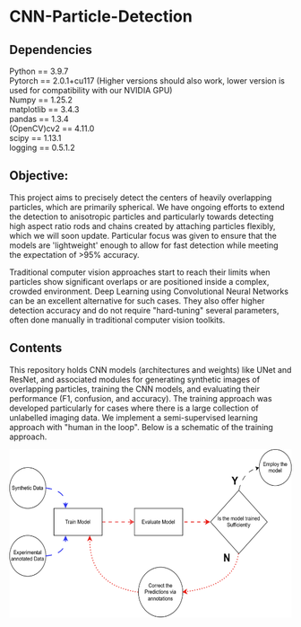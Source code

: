 
# CNN-Particle-Detection
## Dependencies
Python       == 3.9.7 <br>
Pytorch      == 2.0.1+cu117 (Higher versions should also work, lower version is used for compatibility with our NVIDIA GPU)<br>
Numpy        == 1.25.2<br>
matplotlib   == 3.4.3<br>
pandas       == 1.3.4<br>
(OpenCV)cv2  == 4.11.0<br>
scipy        == 1.13.1<br>
logging      == 0.5.1.2<br>

## Objective:
This project aims to precisely detect the centers of heavily overlapping particles, which are primarily spherical. We have ongoing efforts to extend the detection to anisotropic particles and particularly towards detecting high aspect ratio rods and chains created by attaching particles flexibly, which we will soon update. Particular focus was given to ensure that the models are 'lightweight' enough to allow for fast detection while meeting the expectation of >95% accuracy.  

Traditional computer vision approaches start to reach their limits when particles show significant overlaps or are positioned inside a complex, crowded environment. Deep Learning using Convolutional Neural Networks can be an excellent alternative for such cases. They also offer higher detection accuracy and do not require "hard-tuning" several parameters, often done manually in traditional computer vision toolkits. 

## Contents 
This repository holds CNN models (architectures and weights) like UNet and ResNet, and associated modules for generating synthetic images of overlapping particles, training the CNN models, and evaluating their performance (F1, confusion, and accuracy). The training approach was developed particularly for cases where there is a large collection of unlabelled imaging data. We implement a semi-supervised learning approach with "human in the loop". Below is a schematic of the training approach.
<p align="center">
<img src="https://github.com/Samadarshi-Maity/CNN-Particle-Detection/raw/main/Images_description/Training_CNN.svg" alt="Description of the image" style="height: 300px; width: auto;" />
</p>




